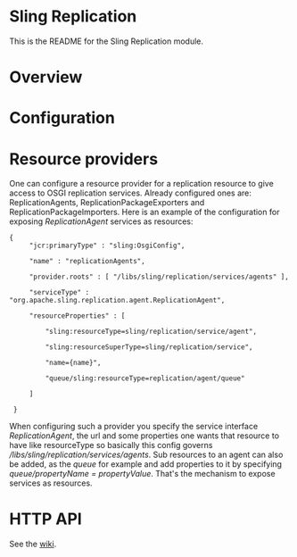 Sling Replication
=================

This is the README for the Sling Replication module.

Overview
========

Configuration
=============

Resource providers
==================

One can configure a resource provider for a replication resource to give access to OSGI replication services.
Already configured ones are: ReplicationAgents, ReplicationPackageExporters and ReplicationPackageImporters.
Here is an example of the configuration for exposing _ReplicationAgent_ services as resources:

    {
         "jcr:primaryType" : "sling:OsgiConfig",
    
         "name" : "replicationAgents",
    
         "provider.roots" : [ "/libs/sling/replication/services/agents" ],
    
         "serviceType" : "org.apache.sling.replication.agent.ReplicationAgent",
    
         "resourceProperties" : [
    
             "sling:resourceType=sling/replication/service/agent",
    
             "sling:resourceSuperType=sling/replication/service",
    
             "name={name}",
    
             "queue/sling:resourceType=replication/agent/queue"
    
         ]
    
     }

When configuring such a provider you specify the service interface _ReplicationAgent_, the url and some properties one 
wants that resource to have like resourceType so basically this config governs _/libs/sling/replication/services/agents_.
Sub resources to an agent can also be added, as the _queue_ for example and add properties to it by specifying _queue/propertyName = propertyValue_.
That's the mechanism to expose services as resources.

HTTP API
========

See the [wiki](https://cwiki.apache.org/confluence/pages/viewpage.action?pageId=38572805).
